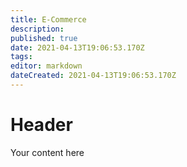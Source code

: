 ```yaml
---
title: E-Commerce
description: 
published: true
date: 2021-04-13T19:06:53.170Z
tags: 
editor: markdown
dateCreated: 2021-04-13T19:06:53.170Z
---
```


# Header
Your content here